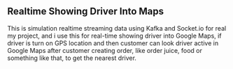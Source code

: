 ## Realtime Showing Driver Into Maps

This is simulation realtime streaming data using Kafka and Socket.io for real my project, and i use this for real-time showing driver into Google Maps, if driver is turn on GPS location and then customer can look driver active in Google Maps after customer creating order, like order juice, food or something like that, to get the nearest driver.

